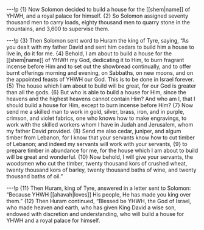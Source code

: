 ---!p
{1} Now Solomon decided to build a house for the [[shem|name]] of YHWH, and a royal palace for himself. {2} So Solomon assigned seventy thousand men to carry loads, eighty thousand men to quarry stone in the mountains, and 3,600 to supervise them.

---!p
{3} Then Solomon sent word to Huram the king of Tyre, saying, “As you dealt with my father David and sent him cedars to build him a house to live in, do it for me. {4} Behold, I am about to build a house for the [[shem|name]] of YHWH my God, dedicating it to Him, to burn fragrant incense before Him and to set out the showbread continually, and to offer burnt offerings morning and evening, on Sabbaths, on new moons, and on the appointed feasts of YHWH our God. This is to be done in Israel forever. {5} The house which I am about to build will be great, for our God is greater than all the gods. {6} But who is able to build a house for Him, since the heavens and the highest heavens cannot contain Him? And who am I, that I should build a house for Him, except to burn incense before Him? {7} Now send me a skilled man to work in gold, silver, brass, iron, and in purple, crimson, and violet fabrics, one who knows how to make engravings, to work with the skilled workers whom I have in Judah and Jerusalem, whom my father David provided. {8} Send me also cedar, juniper, and algum timber from Lebanon, for I know that your servants know how to cut timber of Lebanon; and indeed my servants will work with your servants, {9} to prepare timber in abundance for me, for the house which I am about to build will be great and wonderful. {10} Now behold, I will give your servants, the woodsmen who cut the timber, twenty thousand kors of crushed wheat, twenty thousand kors of barley, twenty thousand baths of wine, and twenty thousand baths of oil.”

---!p
{11} Then Huram, king of Tyre, answered in a letter sent to Solomon: “Because YHWH [[ahavah|loves]] His people, He has made you king over them.” {12} Then Huram continued, “Blessed be YHWH, the God of Israel, who made heaven and earth, who has given King David a wise son, endowed with discretion and understanding, who will build a house for YHWH and a royal palace for himself.